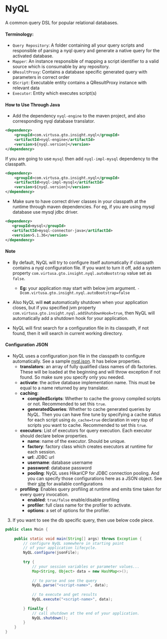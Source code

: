 # NyQL

A common query DSL for popular relational databases.

#### Terminology:
* `Query Repository`: A folder containing all your query scripts and responsible of parsing a nyql query and generate a native query for the activated database.
* `Mapper`: An instance responsible of mapping a script identifier to a valid source which is consumable by any repository.
* `QResultProxy`: Contains a database specific generated query with parameters in correct order
* `QScript`: Executable entity contains a QResultProxy instance with relevant data
* `Executor`: Entity which executes script(s)

#### How to Use Through Java
* Add the dependency `nyql-engine` to the maven project, and also corresponding nyql database translator.

```xml
<dependency>
    <groupId>com.virtusa.gto.insight.nyql</groupId>
    <artifactId>nyql-engine</artifactId>
    <version>${nyql.version}</version>
</dependency>
```

If you are going to use `mysql` then add `nyql-impl-mysql` dependency to the classpath.

```xml
<dependency>
    <groupId>com.virtusa.gto.insight.nyql</groupId>
    <artifactId>nyql-impl-mysql</artifactId>
    <version>${nyql.version}</version>
</dependency>
```

* Make sure to have correct driver classes in your classpath at the runtime through maven dependencies. For eg, if you are using mysql database use mysql jdbc driver.
 ```xml
<dependency>
    <groupId>mysql</groupId>
    <artifactId>mysql-connector-java</artifactId>
    <version>5.1.36</version>
</dependency>
```
#### Note
* By default, NyQL will try to configure itself automatically if classpath contains a nyql configuration file. 
If you want to turn it off, add a system property `com.virtusa.gto.insight.nyql.autoBootstrap` value set as `false`. 
  * __Eg:__ your application may start with below jvm argument.
   `-Dcom.virtusa.gto.insight.nyql.autoBootstrap=false`

* Also NyQL will __not__ automatically shutdown when your application closes, but if you specified jvm property
`com.virtusa.gto.insight.nyql.addShutdownHook=true`, then NyQL will automatically add a shutdown hook for your application.

* NyQL will first search for a configuration file in its classpath, if not found, then it will search in current working directory.

#### Configuration JSON

* NyQL uses a configuration json file in the classpath to configure automatically. See a sample [nyql.json](nyql.json). It has below properties.
    * **translators**: an array of fully qualified class names of db factories. These will be loaded at the beginning and will throw exception if not found. So make sure you specify only you needed.
    * **activate**: the active database implementation name. This must be equal to a name returned by any translator.
    * **caching**: 
      * **compiledScripts**: Whether to cache the groovy compiled scripts or not. Recommended to set this `true`.
      * **generatedQueries**: Whether to cache generated queries by NyQL. Then you can have fine tune by specifying a cache status for each script using `do_cache=true` declaration in very top of scripts you want to cache. Recommended to set this `true`.
    * **executors**: List of executors for query execution. Each executor should declare below properties.
      * **name**: name of the executor. Should be unique.
      * **factory**: factory class which creates executors at runtime for each session.
      * **url**: JDBC url
      * **username**: database username
      * **password**: database password
      * **pooling**: NyQL uses HikariCP for JDBC connection pooling. And you can specify those configurations here as a JSON object. See their [site](https://github.com/brettwooldridge/HikariCP#configuration-knobs-baby) for available configurations
    * **profiling**: Enables query profiling at runtime and emits time taken for every query invocation.
      * **enabled**: `true/false` enable/disable profiling
      * **profiler**: full class name for the profiler to activate.
      * **options**: a set of options for the profiler.

3. If you want to see the db specific query, then use below code piece.

```java 
public class Main {
    
    public static void main(String[] args) throws Exception {
        // configure NyQL somewhere in starting point
        // of your application lifecycle.
        NyQL.configure(jsonFile);
        
        try {
            // your session variables or parameter values...
            Map<String, Object> data = new HashMap<>();
            
            // to parse and see the query
            NyQL.parse("<script-name>", data);
            
            // to execute and get results
            NyQL.execute("<script-name>", data);
            
        } finally {
            // call shutdown at the end of your application.
            NyQL.shutdown();
        }
    }
}
```
